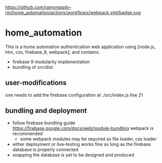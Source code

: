 https://github.com/ramymagdy-rm/home_automation/actions/workflows/webpack.yml/badge.svg
# home_automation
This is a home automation authentication web application using [node.js, htm, css, firebase_9, webpack]; and contains:
- firebase 9 modularity implementation
- bundling of src/dist

## user-modifications
one needs to add the firebase configuration at ./src/index.js line 21

## bundling and  deployment
- follow firebase bundling guide https://firebase.google.com/docs/web/module-bundling webpack is recommended
    - some webpack modules may be required as file loader, css loader
- either deployment or live-testing works fine as long as the firebase database is properly connected
- snapping the database is yet to be designed and produced
